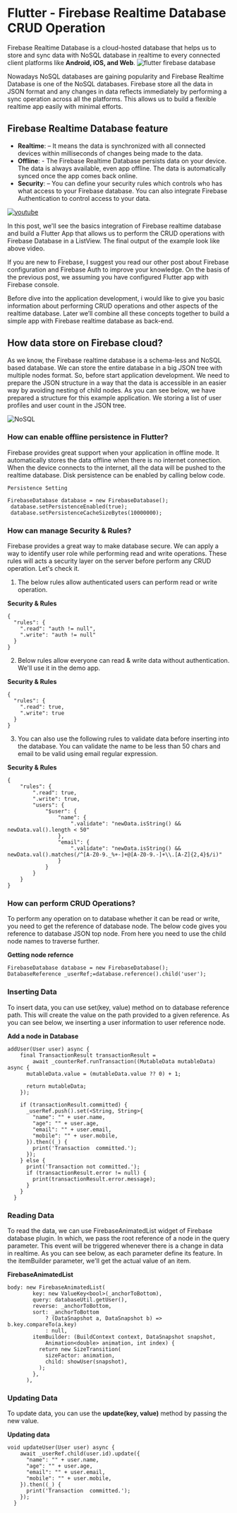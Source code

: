 # Flutter - Firebase Realtime Database CRUD Operation
Firebase Realtime Database is a cloud-hosted database that helps us to store and sync data with NoSQL database in realtime to every connected client platforms like **Android, iOS, and Web**.
![flutter firebase database](https://iswift.ru/images/flutter_firebase_database.png "flutter firebase database")

Nowadays NoSQL databases are gaining popularity and Firebase Realtime Database is one of the NoSQL databases. Firebase store all the data in JSON format and any changes in data reflects immediately by performing a sync operation across all the platforms. This allows us to build a flexible realtime app easily with minimal efforts. 

## Firebase Realtime Database feature 
* **Realtime**: – It means the data is synchronized with all connected devices within milliseconds of changes being made to the data.
* **Offline**: - The Firebase Realtime Database persists data on your device. The data is always available, even app offline. The data is automatically synced once the app comes back online.
* **Security**: – You can define your security rules which controls who has what access to your Firebase database. You can also integrate Firebase Authentication to control access to your data.


[![youtube](https://iswift.ru/images/2020-02-28_12-09-19.png)](https://youtu.be/SjgaBYGsEYw)

In this post, we'll see the basics integration of Firebase realtime database and build a Flutter App that allows us to perform the CRUD operations with Firebase Database in a ListView. The final output of the example look like above video.  

If you are new to Firebase, I suggest you read our other post about Firebase configuration and Firebase Auth to improve your knowledge. On the basis of the previous post, we assuming you have configured Flutter app with Firebase console. 

Before dive into the application development, i would like to give you basic information about performing CRUD operations and other aspects of the realtime database. Later we’ll combine all these concepts together to build a simple app with Firebase realtime database as back-end. 

## How data store on Firebase cloud?
As we know, the Firebase realtime database is a schema-less and NoSQL based database. We can store the entire database in a big JSON tree with multiple nodes format. So, before start application development. We need to prepare the JSON structure in a way that the data is accessible in an easier way by avoiding nesting of child nodes. As you can see below,  we have prepared a structure for this example application. We storing a list of user profiles and user count in the JSON tree. 

![NoSQL](https://iswift.ru/images/nosql.png "NoSQL")

### How can enable offline persistence in Flutter?
Firebase provides great support when your application in offline mode. It automatically stores the data offline when there is no internet connection. When the device connects to the internet, all the data will be pushed to the realtime database. Disk persistence can be enabled by calling below code. 

```
Persistence Setting

FirebaseDatabase database = new FirebaseDatabase();
 database.setPersistenceEnabled(true);
 database.setPersistenceCacheSizeBytes(10000000);   
 ```

### How can manage Security & Rules?
Firebase provides a great way to make database secure. We can apply a way to identify user role while performing read and write operations. These rules will acts a security layer on the server before perform any CRUD operation. Let's check it.

1. The below rules allow authenticated users can perform read or write operation. 

**Security & Rules**
```
{
  "rules": {
    ".read": "auth != null",
    ".write": "auth != null"
  }
}       
```
2. Below rules allow everyone can read & write data without authentication. We'll use it in the demo app.

**Security & Rules**
```
{
  "rules": {
    ".read": true,
    ".write": true
  }
}
```
3. You can also use the following rules to validate data before inserting into the database. You can validate the name to be less than 50 chars and email to be valid using email regular expression.

**Security & Rules**
```
{
    "rules": {
        ".read": true,
        ".write": true,
        "users": {
            "$user": {
                "name": {
                    ".validate": "newData.isString() && newData.val().length < 50"
                },
                "email": {
                    ".validate": "newData.isString() && newData.val().matches(/^[A-Z0-9._%+-]+@[A-Z0-9.-]+\\.[A-Z]{2,4}$/i)"
                }
            }
        }
    }
}
```

### How can perform CRUD Operations? 
To perform any operation on to database whether it can be read or write, you need to get the reference of database node. The below code gives you reference to database JSON top node. From here you need to use the child node names to traverse further.

**Getting node refernce**

```
FirebaseDatabase database = new FirebaseDatabase();
DatabaseReference _userRef;=database.reference().child('user');   
```

### Inserting Data
To insert data, you can use set(key, value) method on to database reference path. This will create the value on the path provided to a given reference. As you can see below, we inserting a user information to user reference node. 

**Add a node in Database**
```
addUser(User user) async {
    final TransactionResult transactionResult =
        await _counterRef.runTransaction((MutableData mutableData) async {
      mutableData.value = (mutableData.value ?? 0) + 1;

      return mutableData;
    });

    if (transactionResult.committed) {
      _userRef.push().set(<String, String>{
        "name": "" + user.name,
        "age": "" + user.age,
        "email": "" + user.email,
        "mobile": "" + user.mobile,
      }).then((_) {
        print('Transaction  committed.');
      });
    } else {
      print('Transaction not committed.');
      if (transactionResult.error != null) {
        print(transactionResult.error.message);
      }
    }
  }
```

### Reading Data
To read the data, we can use FirebaseAnimatedList widget of Firebase database plugin. In which, we pass the root reference of a node in the query parameter. This event will be triggered whenever there is a change in data in realtime. As you can see below, as each parameter define its feature. In the itemBuilder parameter, we'll get the actual value of an item.

**FirebaseAnimatedList**

```
body: new FirebaseAnimatedList(
        key: new ValueKey<bool>(_anchorToBottom),
        query: databaseUtil.getUser(),
        reverse: _anchorToBottom,
        sort: _anchorToBottom
            ? (DataSnapshot a, DataSnapshot b) => b.key.compareTo(a.key)
            : null,
        itemBuilder: (BuildContext context, DataSnapshot snapshot,
            Animation<double> animation, int index) {
          return new SizeTransition(
            sizeFactor: animation,
            child: showUser(snapshot),
          );
        },
      ),
```

### Updating Data
To update data, you can use the **update(key, value)** method by passing the new value. 

**Updating data**

```
void updateUser(User user) async {
    await _userRef.child(user.id).update({
      "name": "" + user.name,
      "age": "" + user.age,
      "email": "" + user.email,
      "mobile": "" + user.mobile,
    }).then((_) {
      print('Transaction  committed.');
    });
  }
```  
